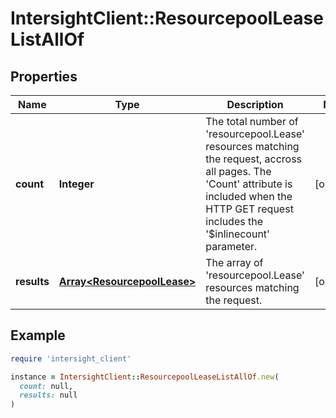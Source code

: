 # IntersightClient::ResourcepoolLeaseListAllOf

## Properties

| Name | Type | Description | Notes |
| ---- | ---- | ----------- | ----- |
| **count** | **Integer** | The total number of &#39;resourcepool.Lease&#39; resources matching the request, accross all pages. The &#39;Count&#39; attribute is included when the HTTP GET request includes the &#39;$inlinecount&#39; parameter. | [optional] |
| **results** | [**Array&lt;ResourcepoolLease&gt;**](ResourcepoolLease.md) | The array of &#39;resourcepool.Lease&#39; resources matching the request. | [optional] |

## Example

```ruby
require 'intersight_client'

instance = IntersightClient::ResourcepoolLeaseListAllOf.new(
  count: null,
  results: null
)
```

